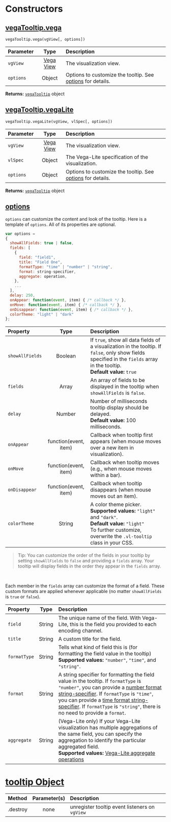 # Constructors

## [vegaTooltip.vega](#vgtooltip)

`vegaTooltip.vega(vgView[, options])`

| Parameter       | Type           | Description     |
| :-------------- |:--------------:| :-------------- |
| `vgView`        | [Vega View](https://github.com/vega/vega/wiki/Runtime#view-component-api) | The visualization view. |
| `options`       | Object         | Options to customize the tooltip. See [options](#options) for details. |

__Returns:__ [`vegaTooltip`](#tooltip) object

## [vegaTooltip.vegaLite](#vltooltip)

`vegaTooltip.vegaLite(vgView, vlSpec[, options])`

| Parameter       | Type           | Description     |
| :-------------- |:--------------:| :-------------- |
| `vgView`        | [Vega View](https://github.com/vega/vega/wiki/Runtime#view-component-api) | The visualization view. |
| `vlSpec`        | Object         | The Vega-Lite specification of the visualization. |
| `options`       | Object         | Options to customize the tooltip. See [options](#options) for details. |

__Returns:__ [`vegaTooltip`](#tooltip) object

## [options](#options)

`options` can customize the content and look of the tooltip. Here is a template of `options`. All of its properties are optional.

```js
var options =
{
  showAllFields: true | false,
  fields: [
    {
      field: "field1",
      title: "Field One",
      formatType: "time" | "number" | "string",
      format: string-specifier,
      aggregate: operation,
    },
    ...
  ],
  delay: 250,
  onAppear: function(event, item) { /* callback */ },
  onMove: function(event, item) { /* callback */ },
  onDisappear: function(event, item) { /* callback */ },
  colorTheme: "light" | "dark"
};
```

| Property        | Type           | Description     |
| :-------------- |:--------------:| :-------------- |
| `showAllFields` | Boolean        | If `true`, show all data fields of a visualization in the tooltip. If `false`, only show fields specified in the `fields` array in the tooltip. <br>__Default value:__ `true`|
| `fields`        | Array          | An array of fields to be displayed in the tooltip when `showAllFields` is `false`. |
| `delay`         | Number         | Number of milliseconds tooltip display should be delayed. <br>__Default value:__ 100 milliseconds.|
| `onAppear`      | function(event, item) | Callback when tooltip first appears (when mouse moves over a new item in visualization). |
| `onMove`        | function(event, item) | Callback when tooltip moves (e.g., when mouse moves within a bar). |
| `onDisappear`   | function(event, item) | Callback when tooltip disappears (when mouse moves out an item). |
| `colorTheme`    | String         | A color theme picker. <br>__Supported values:__ `"light"` and `"dark"`. <br>__Default value:__ `"light"` <br>To further customize, overwrite the `.vl-tooltip` class in your CSS. |

> Tip: You can customize the order of the fields in your tooltip by setting `showAllFields` to `false` and providing a `fields` array. Your tooltip will display fields in the order they appear in the `fields` array.

<br>

Each member in the `fields` array can customize the format of a field. These custom formats are applied whenever applicable (no matter `showAllFields` is `true` or `false`).

| Property        | Type           | Description     |
| :-------------- |:--------------:| :-------------- |
| `field`         | String         | The unique name of the field. With Vega-Lite, this is the field you provided to each encoding channel. |
| `title`         | String         | A custom title for the field. |
| `formatType`    | String         | Tells what kind of field this is (for formatting the field value in the tooltip) <br>__Supported values:__ `"number"`, `"time"`, and `"string"`. |
| `format`        | String         | A string specifier for formatting the field value in the tooltip. If `formatType` is `"number"`, you can provide a [number format string-specifier](https://github.com/mbostock/d3/wiki/Formatting). If `formatType` is `"time"`, you can provide a [time format string-specifier](https://github.com/mbostock/d3/wiki/Time-Formatting). If `formatType` is `"string"`, there is no need to provide a `format`. |
| `aggregate`     | String         | (Vega-Lite only) If your Vega-Lite visualization has multiple aggregations of the same field, you can specify the aggregation to identify the particular aggregated field. <br>__Supported values:__ [Vega-Lite aggregate operations](https://vega.github.io/vega-lite/docs/aggregate.html#supported-aggregation-operations)|

# [tooltip Object](#tooltip)

| Method          | Parameter(s)   | Description     |
| :-------------- |:--------------:| :-------------- |
| .destroy        | none           | unregister tooltip event listeners on `vgView` |
